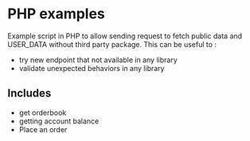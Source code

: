 # PHP examples

Example script in PHP to allow sending request to fetch public data and USER_DATA without third party package. This can be useful to :
- try new endpoint that not available in any library
- validate unexpected behaviors in any library

## Includes
- get orderbook
- getting account balance
- Place an order
